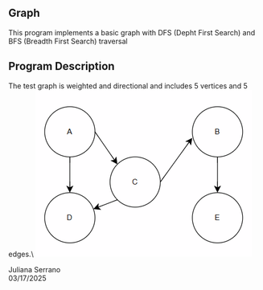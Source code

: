 ## Graph

This program implements a basic graph with DFS (Depht First Search) and BFS (Breadth First Search) traversal

## Program Description

The test graph is weighted and directional and includes 5 vertices and 5 edges.\ <img title="Test Graph" alt="Test Graph Diagram" src="Graph_Diagram.png">

Juliana Serrano\
03/17/2025